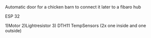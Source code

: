 Automatic door for a chicken barn to connect it later to a fibaro hub

ESP 32

1)Motor
2)Lightresistor
3) DTH11 TempSensors (2x one inside and one outside)
